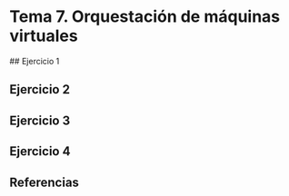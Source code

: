 # Tema 7. Orquestación de máquinas virtuales


## Ejercicio 1



## Ejercicio 2



## Ejercicio 3



## Ejercicio 4



## Referencias